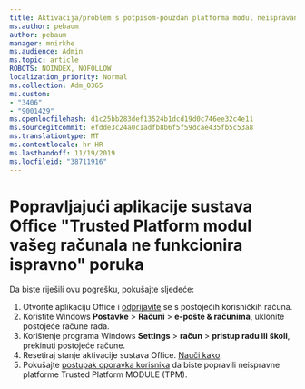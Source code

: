 ```yaml
---
title: Aktivacija/problem s potpisom-pouzdan platforma modul neispravan
ms.author: pebaum
author: pebaum
manager: mnirkhe
ms.audience: Admin
ms.topic: article
ROBOTS: NOINDEX, NOFOLLOW
localization_priority: Normal
ms.collection: Adm_O365
ms.custom:
- "3406"
- "9001429"
ms.openlocfilehash: d1c25bb283def13524b1dcd19d0c746ee32c4e11
ms.sourcegitcommit: efdde3c24a0c1adfb8b6f5f59dcae435fb5c53a8
ms.translationtype: MT
ms.contentlocale: hr-HR
ms.lasthandoff: 11/19/2019
ms.locfileid: "38711916"
---
```

# <a name="fixing-the-office-apps-your-computers-trusted-platform-module-is-not-functioning-properly-message"></a>Popravljajući aplikacije sustava Office "Trusted Platform modul vašeg računala ne funkcionira ispravno" poruka

Da biste riješili ovu pogrešku, pokušajte sljedeće:

1. Otvorite aplikaciju Office i [odprijavite](https://support.office.com/article/5a20dc11-47e9-4b6f-945d-478cb6d92071) se s postojećih korisničkih računa.   
2. Koristite Windows **Postavke** > **Računi** > **e-pošte & računima**, uklonite postojeće račune rada. 
3. Korištenje programa Windows **Settings** > **račun** > **pristup radu ili školi**, prekinuti postojeće račune. 
4. Resetiraj stanje aktivacije sustava Office. [Nauči kako](https://docs.microsoft.com/office365/troubleshoot/activation/reset-office-365-proplus-activation-state
).
5. Pokušajte [postupak oporavka korisnika](https://docs.microsoft.com/office365/troubleshoot/administration/connection-issue-when-sign-in-office-2016#symptom-2) da biste popravili neispravne platforme Trusted Platform MODULE (TPM).